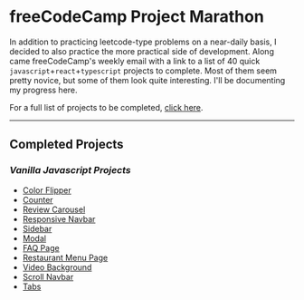 # freeCodeCamp Project Marathon

In addition to practicing leetcode-type problems on a near-daily basis, I decided to also practice the more practical side of development. Along came freeCodeCamp's weekly email with a link to a list of 40 quick `javascript`+`react`+`typescript` projects to complete. Most of them seem pretty novice, but some of them look quite interesting. I'll be documenting my progress here.

For a full list of projects to be completed, [click here](https://www.freecodecamp.org/news/javascript-projects-for-beginners/).

---
## **Completed Projects**

### *Vanilla Javascript Projects*
- [Color Flipper](./color-flipper)
- [Counter](./counter)
- [Review Carousel](./review-carousel)
- [Responsive Navbar](.navbar)
- [Sidebar](./sidebar)
- [Modal](./modal)
- [FAQ Page](./FAQpage)
- [Restaurant Menu Page](./restaurant-menu-page)
- [Video Background](./video-background)
- [Scroll Navbar](./scroll-nav-bar)
- [Tabs](./tabs)